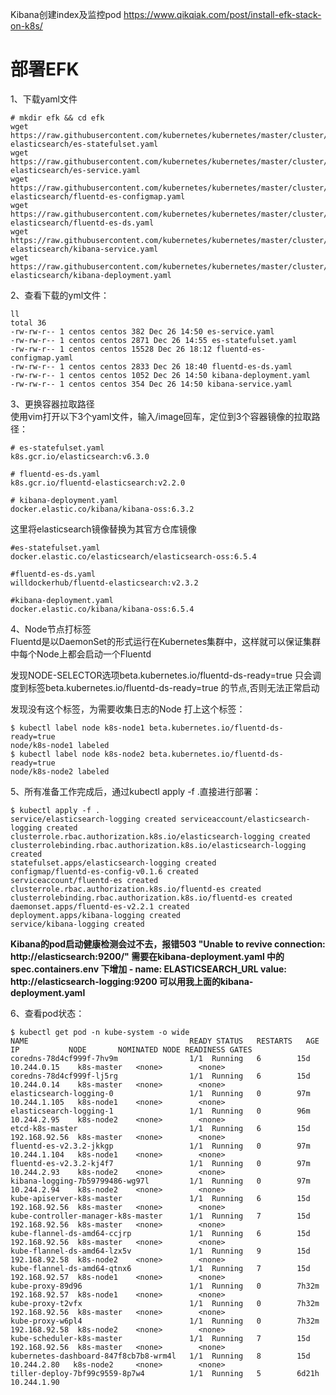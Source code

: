Kibana创建index及监控pod <https://www.qikqiak.com/post/install-efk-stack-on-k8s/>

部署EFK  
=======
1、下载yaml文件  
```
# mkdir efk && cd efk 
wget https://raw.githubusercontent.com/kubernetes/kubernetes/master/cluster/addons/fluentd-elasticsearch/es-statefulset.yaml 
wget https://raw.githubusercontent.com/kubernetes/kubernetes/master/cluster/addons/fluentd-elasticsearch/es-service.yaml 
wget https://raw.githubusercontent.com/kubernetes/kubernetes/master/cluster/addons/fluentd-elasticsearch/fluentd-es-configmap.yaml 
wget https://raw.githubusercontent.com/kubernetes/kubernetes/master/cluster/addons/fluentd-elasticsearch/fluentd-es-ds.yaml 
wget https://raw.githubusercontent.com/kubernetes/kubernetes/master/cluster/addons/fluentd-elasticsearch/kibana-service.yaml 
wget https://raw.githubusercontent.com/kubernetes/kubernetes/master/cluster/addons/fluentd-elasticsearch/kibana-deployment.yaml
```  

2、查看下载的yml文件：  
```
ll 
total 36 
-rw-rw-r-- 1 centos centos 382 Dec 26 14:50 es-service.yaml 
-rw-rw-r-- 1 centos centos 2871 Dec 26 14:55 es-statefulset.yaml 
-rw-rw-r-- 1 centos centos 15528 Dec 26 18:12 fluentd-es-configmap.yaml 
-rw-rw-r-- 1 centos centos 2833 Dec 26 18:40 fluentd-es-ds.yaml 
-rw-rw-r-- 1 centos centos 1052 Dec 26 14:50 kibana-deployment.yaml 
-rw-rw-r-- 1 centos centos 354 Dec 26 14:50 kibana-service.yaml
```  

3、更换容器拉取路径  
使用vim打开以下3个yaml文件，输入/image回车，定位到3个容器镜像的拉取路径：  
```
# es-statefulset.yaml
k8s.gcr.io/elasticsearch:v6.3.0

# fluentd-es-ds.yaml
k8s.gcr.io/fluentd-elasticsearch:v2.2.0

# kibana-deployment.yaml	
docker.elastic.co/kibana/kibana-oss:6.3.2
```  
这里将elasticsearch镜像替换为其官方仓库镜像  
```
#es-statefulset.yaml
docker.elastic.co/elasticsearch/elasticsearch-oss:6.5.4

#fluentd-es-ds.yaml
willdockerhub/fluentd-elasticsearch:v2.3.2

#kibana-deployment.yaml
docker.elastic.co/kibana/kibana-oss:6.5.4
```  

4、Node节点打标签  
Fluentd是以DaemonSet的形式运行在Kubernetes集群中，这样就可以保证集群中每个Node上都会启动一个Fluentd 

发现NODE-SELECTOR选项beta.kubernetes.io/fluentd-ds-ready=true 只会调度到标签beta.kubernetes.io/fluentd-ds-ready=true 的节点,否则无法正常启动  

发现没有这个标签，为需要收集日志的Node 打上这个标签：  
```
$ kubectl label node k8s-node1 beta.kubernetes.io/fluentd-ds-ready=true
node/k8s-node1 labeled
$ kubectl label node k8s-node2 beta.kubernetes.io/fluentd-ds-ready=true
node/k8s-node2 labeled
```  

5、所有准备工作完成后，通过kubectl apply -f .直接进行部署：  
```
$ kubectl apply -f .
service/elasticsearch-logging created serviceaccount/elasticsearch-logging created
clusterrole.rbac.authorization.k8s.io/elasticsearch-logging created
clusterrolebinding.rbac.authorization.k8s.io/elasticsearch-logging created
statefulset.apps/elasticsearch-logging created
configmap/fluentd-es-config-v0.1.6 created
serviceaccount/fluentd-es created
clusterrole.rbac.authorization.k8s.io/fluentd-es created
clusterrolebinding.rbac.authorization.k8s.io/fluentd-es created
daemonset.apps/fluentd-es-v2.2.1 created
deployment.apps/kibana-logging created
service/kibana-logging created
```  

**Kibana的pod启动健康检测会过不去，报错503 "Unable to revive connection: http://elasticsearch:9200/" 
需要在kibana-deployment.yaml 中的 spec.containers.env 下增加 - name: ELASTICSEARCH_URL
                                                                value: http://elasticsearch-logging:9200
可以用我上面的kibana-deployment.yaml**

6、查看pod状态：
```
$ kubectl get pod -n kube-system -o wide
NAME                                    READY STATUS   RESTARTS   AGE   IP           NODE       NOMINATED NODE READINESS GATES 
coredns-78d4cf999f-7hv9m                1/1  Running   6        15d   10.244.0.15    k8s-master   <none>        <none>
coredns-78d4cf999f-lj5rg                1/1  Running   6        15d   10.244.0.14    k8s-master   <none>        <none>
elasticsearch-logging-0                 1/1  Running   0        97m   10.244.1.105   k8s-node1    <none>        <none>
elasticsearch-logging-1                 1/1  Running   0        96m   10.244.2.95    k8s-node2    <none>        <none>
etcd-k8s-master                         1/1  Running   6        15d   192.168.92.56  k8s-master   <none>        <none>
fluentd-es-v2.3.2-jkkgp                 1/1  Running   0        97m   10.244.1.104   k8s-node1    <none>        <none>
fluentd-es-v2.3.2-kj4f7                 1/1  Running   0        97m   10.244.2.93    k8s-node2    <none>        <none>
kibana-logging-7b59799486-wg97l         1/1  Running   0        97m   10.244.2.94    k8s-node2    <none>        <none>
kube-apiserver-k8s-master               1/1  Running   6        15d   192.168.92.56  k8s-master   <none>        <none>
kube-controller-manager-k8s-master      1/1  Running   7        15d   192.168.92.56  k8s-master   <none>        <none>
kube-flannel-ds-amd64-ccjrp             1/1  Running   6        15d   192.168.92.56  k8s-master   <none>        <none>
kube-flannel-ds-amd64-lzx5v             1/1  Running   9        15d   192.168.92.58  k8s-node2    <none>        <none>
kube-flannel-ds-amd64-qtnx6             1/1  Running   7        15d   192.168.92.57  k8s-node1    <none>        <none>
kube-proxy-89d96                        1/1  Running   0        7h32m 192.168.92.57  k8s-node1    <none>        <none>
kube-proxy-t2vfx                        1/1  Running   0        7h32m 192.168.92.56  k8s-master   <none>        <none>
kube-proxy-w6pl4                        1/1  Running   0        7h32m 192.168.92.58  k8s-node2    <none>        <none>
kube-scheduler-k8s-master               1/1  Running   7        15d   192.168.92.56  k8s-master   <none>        <none>
kubernetes-dashboard-847f8cb7b8-wrm4l   1/1  Running   8        15d   10.244.2.80   k8s-node2     <none>        <none>
tiller-deploy-7bf99c9559-8p7w4          1/1  Running   5        6d21h 10.244.1.90
```
